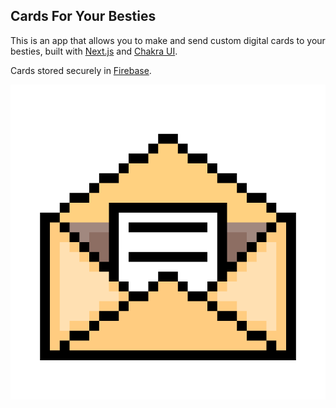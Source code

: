 ## Cards For Your Besties

This is an app that allows you to make and send custom digital cards to your besties, built with [Next.js](https://nextjs.org/) and [Chakra UI](https://chakra-ui.com/).

Cards stored securely in [Firebase](https://firebase.google.com/).

![Cards For Your Besties](/public/mail.png)
